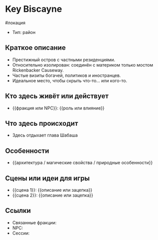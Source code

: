 # Key Biscayne
#локация

- Тип: район 
## Краткое описание
- Престижный остров с частными резиденциями.
- Относительно изолирован: соединён с материком только мостом Rickenbacker Causeway.
- Частые визиты богачей, политиков и иностранцев.
- Идеальное место, чтобы скрыть что-то… или кого-то.
## Кто здесь живёт или действует
- {{фракция или NPC}}: {{роль или влияние}}

## Что здесь происходит
- Здесь отдыхает глава Шабаша

## Особенности
- {{архитектура / магические свойства / природные особенности}}

## Сцены или идеи для игры
- {{сцена 1}}: {{описание или зацепка}}
- {{сцена 2}}: {{описание или зацепка}}

## Ссылки
- Связанные фракции: 
- NPC: 
- Сессии: 
